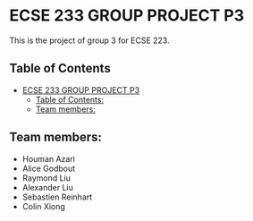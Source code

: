 # ECSE 233 GROUP PROJECT P3
This is the project of group 3 for ECSE 223.

## Table of Contents
- [ECSE 233 GROUP PROJECT P3](ecse223-group-project-p3)
  - [Table of Contents:](#table-of-contents)
  - [Team members:](#team-members)

## Team members:
- Houman Azari
- Alice Godbout
- Raymond Liu
- Alexander Liu
- Sebastien Reinhart
- Colin Xiong


  
